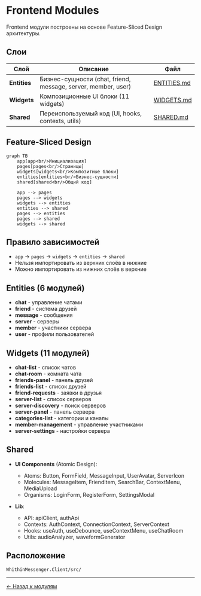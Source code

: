 # Frontend Modules

Frontend модули построены на основе Feature-Sliced Design архитектуры.

## Слои

| Слой | Описание | Файл |
|------|----------|------|
| **Entities** | Бизнес-сущности (chat, friend, message, server, member, user) | [ENTITIES.md](./ENTITIES.md) |
| **Widgets** | Композиционные UI блоки (11 widgets) | [WIDGETS.md](./WIDGETS.md) |
| **Shared** | Переиспользуемый код (UI, hooks, contexts, utils) | [SHARED.md](./SHARED.md) |

## Feature-Sliced Design

```mermaid
graph TB
    app[app<br/>Инициализация]
    pages[pages<br/>Страницы]
    widgets[widgets<br/>Композитные блоки]
    entities[entities<br/>Бизнес-сущности]
    shared[shared<br/>Общий код]
    
    app --> pages
    pages --> widgets
    widgets --> entities
    entities --> shared
    pages --> entities
    pages --> shared
    widgets --> shared
```

## Правило зависимостей

- `app` → `pages` → `widgets` → `entities` → `shared`
- Нельзя импортировать из верхних слоёв в нижние
- Можно импортировать из нижних слоёв в верхние

## Entities (6 модулей)

- **chat** - управление чатами
- **friend** - система друзей
- **message** - сообщения
- **server** - серверы
- **member** - участники сервера
- **user** - профили пользователей

## Widgets (11 модулей)

- **chat-list** - список чатов
- **chat-room** - комната чата
- **friends-panel** - панель друзей
- **friends-list** - список друзей
- **friend-requests** - заявки в друзья
- **server-list** - список серверов
- **server-discovery** - поиск серверов
- **server-panel** - панель сервера
- **categories-list** - категории и каналы
- **member-management** - управление участниками
- **server-settings** - настройки сервера

## Shared

- **UI Components** (Atomic Design):
  - Atoms: Button, FormField, MessageInput, UserAvatar, ServerIcon
  - Molecules: MessageItem, FriendItem, SearchBar, ContextMenu, MediaUpload
  - Organisms: LoginForm, RegisterForm, SettingsModal

- **Lib**:
  - API: apiClient, authApi
  - Contexts: AuthContext, ConnectionContext, ServerContext
  - Hooks: useAuth, useDebounce, useContextMenu, useChatRoom
  - Utils: audioAnalyzer, waveformGenerator

## Расположение

`WhithinMessenger.Client/src/`

---

[← Назад к модулям](../README.md)

